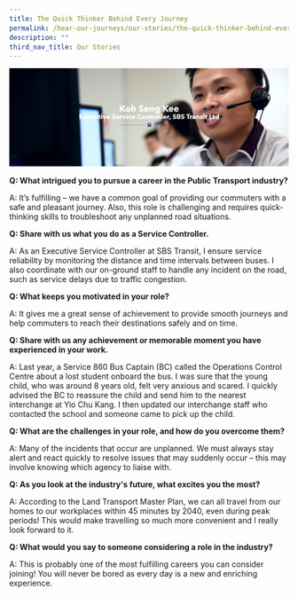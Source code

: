 ```yaml
---
title: The Quick Thinker Behind Every Journey
permalink: /hear-our-journeys/our-stories/the-quick-thinker-behind-every-journey/
description: ""
third_nav_title: Our Stories
---
```

![](/images/the%20quick%20thinker%20-%20koh%20seng%20kee.png)

**Q: What intrigued you to pursue a career in the Public Transport industry?**

A: It’s fulfilling – we have a common goal of providing our commuters with a safe and pleasant journey. Also, this role is challenging and requires quick-thinking skills to troubleshoot any unplanned road situations.

**Q: Share with us what you do as a Service Controller.**

A: As an Executive Service Controller at SBS Transit, I ensure service reliability by monitoring the distance and time intervals between buses. I also coordinate with our on-ground staff to handle any incident on the road, such as service delays due to traffic congestion.

**Q: What keeps you motivated in your role?**

A: It gives me a great sense of achievement to provide smooth journeys and help commuters to reach their destinations safely and on time.

**Q: Share with us any achievement or memorable moment you have experienced in your work.**

A: Last year, a Service 860 Bus Captain (BC) called the Operations Control Centre about a lost student onboard the bus. I was sure that the young child, who was around 8 years old, felt very anxious and scared. I quickly advised the BC to reassure the child and send him to the nearest interchange at Yio Chu Kang. I then updated our interchange staff who contacted the school and someone came to pick up the child.

**Q: What are the challenges in your role, and how do you overcome them?**

A: Many of the incidents that occur are unplanned. We must always stay alert and react quickly to resolve issues that may suddenly occur – this may involve knowing which agency to liaise with.

**Q: As you look at the industry's future, what excites you the most?**

A: According to the Land Transport Master Plan, we can all travel from our homes to our workplaces within 45 minutes by 2040, even during peak periods! This would make travelling so much more convenient and I really look forward to it.

**Q: What would you say to someone considering a role in the industry?**

A: This is probably one of the most fulfilling careers you can consider joining! You will never be bored as every day is a new and enriching experience.